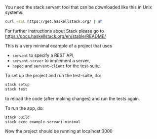 You need the stack servant tool that can be downloaded like this in Unix systems:

``` bash
curl -sSL https://get.haskellstack.org/ | sh
```
For further instructions about Stack please go to https://docs.haskellstack.org/en/stable/README/

This is a very minimal example of a project that uses

- `servant` to specify a REST API,
- `servant-server` to implement a server,
- `hspec` and `servant-client` for the test-suite.

To set up the project and run the test-suite, do:

``` bash
stack setup
stack test
```
to reload the code (after making changes) and run the tests again.

To run the app, do:

``` bash
stack build
stack exec example-servant-minimal
```

Now the project should be running at localhost:3000
